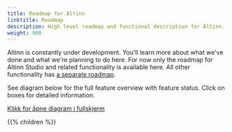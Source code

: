 ```yaml
---
title: Roadmap for Altinn
linktitle: Roadmap
description: High level roadmap and functional description for Altinn.
weight: 900
---
```


Altinn is constantly under development. You'll learn more about what we've done and what we're planning to do here.
For now only the roadmap for Altinn Studio and related functionality is available here.
All other functionality has [a separate roadmap](https://altinn.github.io/docs/ny-funksjonalitet/roadmap/).

See diagram below for the full feature overview with feature status. Click on boxes for detailed information.

<object data="/community/roadmap/productfeatures.drawio.svg" type="image/svg+xml" style="width: 100%;"></object>

[Klikk for åpne diagram i fullskjerm](productfeatures.drawio.svg)


{{% children %}}
